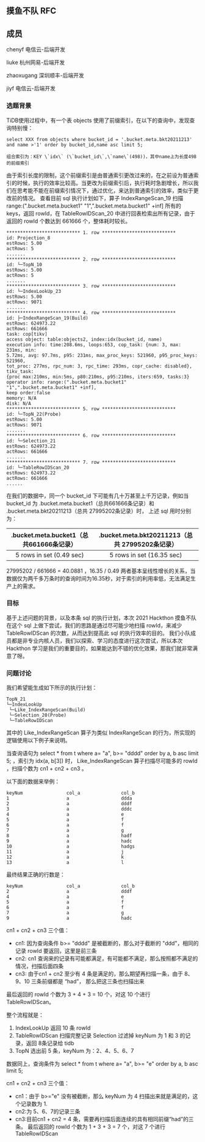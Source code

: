 
## 摸鱼不队 RFC

## 成员


chenyf      电信云-后端开发

liuke       杭州网易-后端开发

zhaoxugang  深圳顺丰-后端开发

jiyf        电信云-后端开发

### 选题背景

TiDB使用过程中，有一个表 objects 使用了前缀索引，在以下的查询中，发现查询特别慢：

```
select XXX from objects where bucket_id = '.bucket.meta.bkt20211213' and name >'1' order by bucket_id,name asc limit 5;

组合索引为：KEY \`idx\` (\`bucket_id\`,\`name\`(498))，其中name上为长度498的前缀索引
```

由于索引长度的限制，这个前缀索引是由普通索引更改过来的，在之前设为普通索引的时候，执行的效率比较高。当更改为前缀索引后，执行耗时急剧增长，所以我们在思考能不能在前缀索引情况下，通过优化，来达到普通索引的效率，类似于更改前的情况。
 查看目前 sql 执行计划如下，算子 IndexRangeScan_19 扫描 range:(".bucket.meta.bucket1" "1",".bucket.meta.bucket1" +inf] 所有的 keys，返回 rowId，在 TableRowIDScan_20 中进行回表检索出所有记录，由于 返回的 rowId 个数达到 661666 个，整体耗时较长。

```
*************************** 1. row ***************************
id: Projection_8
estRows: 5.00
actRows: 5
.......
*************************** 2. row ***************************
id: └─TopN_10
estRows: 5.00
actRows: 5
.......
*************************** 3. row ***************************
id: └─IndexLookUp_23
estRows: 5.00
actRows: 9071
.......
*************************** 4. row ***************************
id: ├─IndexRangeScan_19(Build)
estRows: 624973.22
actRows: 661666
task: cop[tikv]
access object: table:objects2, index:idx(bucket_id, name)
execution info: time:208.6ms, loops:653, cop_task: {num: 3, max: 231ms, min:
5.72ms, avg: 97.7ms, p95: 231ms, max_proc_keys: 521960, p95_proc_keys: 521960,
tot_proc: 277ms, rpc_num: 3, rpc_time: 293ms, copr_cache: disabled}, tikv_task:
{proc max:210ms, min:5ms, p80:210ms, p95:210ms, iters:659, tasks:3}
operator info: range:(".bucket.meta.bucket1" "1",".bucket.meta.bucket1" +inf],
keep order:false
memory: N/A
disk: N/A
*************************** 5. row ***************************
id: └─TopN_22(Probe)
estRows: 5.00
actRows: 9071
.......
*************************** 6. row ***************************
id: └─Selection_21
estRows: 624973.22
actRows: 661666
.......
*************************** 7. row ***************************
id: └─TableRowIDScan_20
estRows: 624973.22
actRows: 661666
......
```

在我们的数据中，同一个 bucket_id 下可能有几十万甚至上千万记录，例如当 bucket_id 为  .bucket.meta.bucket1（总共661666条记录）和 .bucket.meta.bkt20211213（总共 27995202条记录）时， 上述 sql 用时分别为：

| .bucket.meta.bucket1（总共661666条记录） | .bucket.meta.bkt20211213（总共 27995202条记录） |
| :--------------------------------------: | :---------------------------------------------: |
|         5 rows in set (0.49 sec)         |            5 rows in set (16.35 sec)            |

27995202 / 661666 = 40.0881 ，16.35 / 0.49 两者基本呈线性增长的关系，当数据仅为两千多万条时的查询时间为16.35秒，对于索引的利用率低，无法满足生产上的需求。

### 目标

基于上述问题的背景，以及本条 sql 的执行计划，本次 2021 Hackthon 摸鱼不队在这个 sql 上做下尝试，我们的思路是通过尽可能少地扫描 rowId，来减少 TableRowIDScan 的次数，从而达到提高此 sql 的执行效率的目的。
我们小队成员都是非专业内核人员，我们以探索、学习的态度进行这次尝试，所以本次 Hackthon 学习是我们的重要目的，如果能达到不错的优化效果，那我们就非常满意了呀。

### 问题讨论

我们希望能生成如下所示的执行计划：

```
TopN_21
└─IndexLookUp
 └─Like_IndexRangeScan(Build)
 └─Selection_20(Probe)
 └─TableRowIDScan
```

其中的 Like_IndexRangeScan 算子为类似 IndexRangeScan 的行为，所实现的逻辑使用以下例子来说明。

当查询语句为 select * from t where a= "a", b>= "dddd" order by a, b asc limit 5; ，索引为 idx(a, b[3]) 时， Like_IndexRangeScan 算子扫描尽可能多的 rowId ，扫描个数为  cn1 + cn2 + cn3 。

以下面的数据来举例：

```
keyNum                col_a               col_b
1                     a                   ddda
2                     a                   dddf
3                     a                   dddc
4                     a                   e
5                     a                   f
6                     a                   f
7                     a                   g			
8                     a                   hadf
9                     a                   hadc
10                    a                   hadgs
11                    a                   j
12                    a                   k
13                    a                   l
```

最终结果正确的行数是：  

```
keyNum                col_a               col_b
2                     a                   dddf
4                     a                   e
5                     a                   f
6                     a                   f
7                     a                   g
9                     a                   hadc
```

 cn1 + cn2 + cn3 三个值： 

- cn1: 因为查询条件 b>= "dddd" 是被截断的，那么对于截断的 "ddd"，相同的记录 rowId 要返回，这里是前三条
- cn2: cn1 查询来的记录有可能都满足，有可能都不满足，那么按照都不满足的情况，扫描后面四条 
- cn3: 由于cn1 + cn2 至少有 4 条是满足的，那么期望再扫描一条，由于 8、9、10 三条前缀都是 “had”， 那么把这三条也扫描出来  

 最后返回的 rowId 个数为 3 + 4 + 3 = 10 个，对这 10 个进行 TableRowIDScan。


整个流程就是： 

1. IndexLookUp 返回 10 条 rowId 
2. TableRowIDScan 扫描完整记录 Selection 过滤掉 keyNum 为 1 和 3 的记录，返回 8条记录给 tidb 
3. TopN 选出前 5 条，keyNum 为：2、4、5、6、7 

数据同上，查询条件为 select * from t where a= "a", b>= "e" order by a, b asc limit 5; 

cn1 + cn2 + cn3 三个值： 

- cn1：由于 b>="e" 没有被截断，那么 keyNum 为 4 扫描出来就是满足的，这个记录数为 1. 
- cn2:为 5、6、7的记录三条 
- cn3:目前cn1 + cn2 = 4 条，需要再扫描后面连续的具有相同前缀“had”的三条。 
  最后返回的 rowId 个数为 1 + 3 + 3 = 7 个，对这 7 个进行 TableRowIDScan  
